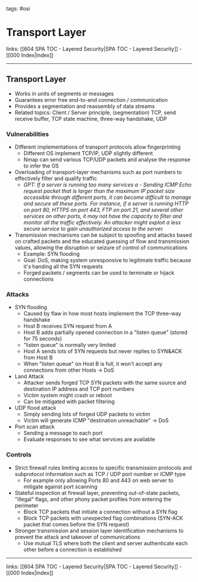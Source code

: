 tags: #osi

# Transport Layer

links: [[604 SPA TOC - Layered Security|SPA TOC - Layered Security]] - [[000 Index|Index]]

---

## Transport Layer

- Works in units of segments or messages
- Guarantees error free end-to-end connection / communication
- Provides a segmentation and reassembly of data streams
- Related topics: Client / Server principle, (segmentation) TCP, send receive buffer, TCP state machine, three-way handshake, UDP

### Vulnerabilities

- Different implementations of transport protocols allow fingerprinting
	- Different OS implement TCP/IP, UDP slightly different
	- Nmap can send various TCP/UDP packets and analyse the response to infer the OS
- Overloading of transport-layer mechanisms such as port numbers to effectively filter and qualify traffic
	- *GPT: If a server is running too many services a	- Sending ICMP Echo request packet that is larger than the maximum IP packet size accessible through different ports, it can become difficult to manage and secure all these ports. For instance, if a server is running HTTP on port 80, HTTPS on port 443, FTP on port 21, and several other services on other ports, it may not have the capacity to filter and monitor all the traffic effectively. An attacker might exploit a less secure service to gain unauthorized access to the server.*
- Transmission mechanisms can be subject to spoofing and attacks based on crafted packets and the educated guessing of flow and transmission values, allowing the disruption or seizure of control of communications
	- Example: SYN flooding
	- Goal: DoS, making system unresponsive to legitimate traffic because it's handing all the SYN requests
	- Forged packets / segments can be used to terminate or hijack connections

### Attacks

- SYN flooding
	- Caused by flaw in how most hosts implement the TCP three-way handshake
	- Host B receives SYN request from A
	- Host B adds partially opened connection in a "listen queue" (stored for 75 seconds)
	- "listen queue" is normally very limited
	- Host A sends lots of SYN requests but never replies to SYN&ACK from Host B
	- When "listen queue" on Host B is full, it won't accept any connections from other Hosts -> DoS
- Land Attack
	- Attacker sends forged TCP SYN packets with the same source and destination IP address and TCP port numbers
	- Victim system might crash or reboot
	- Can be mitigated with packet filtering
- UDP flood attack
	- Simply sending lots of forged UDP packets to victim
	- Victim will generate ICMP "destination unreachable" -> DoS
- Port scan attack
	- Sending a message to each port
	- Evaluate responses to see what services are available

### Controls

- Strict firewall rules limiting access to specific transmission protocols and subprotocol information such as TCP / UDP port number or ICMP type
	- For example only allowing Ports 80 and 443 on web server to mitigate against port scanning
- Stateful inspection at firewall layer, preventing out-of-state packets, "illegal" flags, and other phony packet profiles from entering the perimeter
	- Block TCP packets that initiate a connection without a SYN flag
	- Block TCP packets with unexpected flag combinations (SYN-ACK packet that comes before the SYN request)
- Stronger transmission and session layer identification mechanisms to prevent the attack and takeover of communications
	- Use mutual TLS where both the client and server authenticate each other before a connection is established

---
links: [[604 SPA TOC - Layered Security|SPA TOC - Layered Security]] - [[000 Index|Index]]